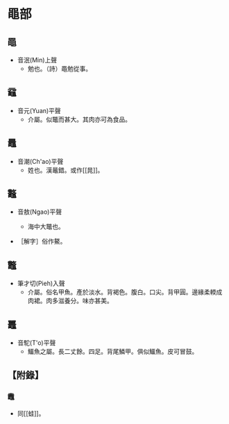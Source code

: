 # 黽部

## 黽

- 音泯(Min)上聲
    - 勉也。（詩）黽勉從事。

## 黿

- 音元(Yuan)平聲
    - 介屬。似鼈而甚大。其肉亦可為食品。

## 鼂

- 音潮(Ch'ao)平聲
    - 姓也。漢鼂錯。或作[[晁]]。

## 鼇

- 音敖(Ngao)平聲
    - 海中大鼈也。

- ［解字］俗作鰲。

## 鼈

- 筆才切(Pieh)入聲
    - 介屬。俗名甲魚。產於淡水。背褐色。腹白。口尖。背甲圓。邊緣柔輭成肉裙。肉多滋養分。味亦甚美。

## 鼉

- 音駝(T'o)平聲
    - 鱷魚之屬。長二丈餘。四足。背尾鱗甲。俱似鱷魚。皮可冒鼓。

## 【附錄】

### 鼃
- 同[[蛙]]。

